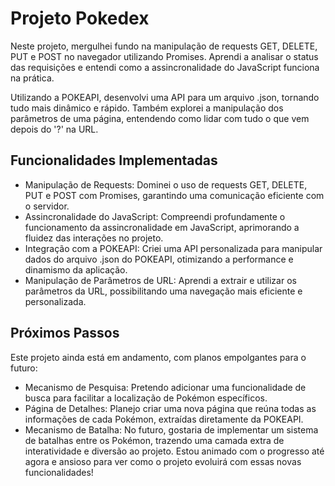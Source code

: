 # Projeto Pokedex

Neste projeto, mergulhei fundo na manipulação de requests GET, DELETE, PUT e POST no navegador utilizando Promises. Aprendi a analisar o status das requisições e entendi como a assincronalidade do JavaScript funciona na prática.

Utilizando a POKEAPI, desenvolvi uma API para um arquivo .json, tornando tudo mais dinâmico e rápido. Também explorei a manipulação dos parâmetros de uma página, entendendo como lidar com tudo o que vem depois do '?' na URL.

## Funcionalidades Implementadas
* Manipulação de Requests: Dominei o uso de requests GET, DELETE, PUT e POST com Promises, garantindo uma comunicação eficiente com o servidor.
* Assincronalidade do JavaScript: Compreendi profundamente o funcionamento da assincronalidade em JavaScript, aprimorando a fluidez das interações no projeto.
* Integração com a POKEAPI: Criei uma API personalizada para manipular dados do arquivo .json do POKEAPI, otimizando a performance e dinamismo da aplicação.
* Manipulação de Parâmetros de URL: Aprendi a extrair e utilizar os parâmetros da URL, possibilitando uma navegação mais eficiente e personalizada.

## Próximos Passos
Este projeto ainda está em andamento, com planos empolgantes para o futuro:
* Mecanismo de Pesquisa: Pretendo adicionar uma funcionalidade de busca para facilitar a localização de Pokémon específicos.
* Página de Detalhes: Planejo criar uma nova página que reúna todas as informações de cada Pokémon, extraídas diretamente da POKEAPI.
* Mecanismo de Batalha: No futuro, gostaria de implementar um sistema de batalhas entre os Pokémon, trazendo uma camada extra de interatividade e diversão ao projeto.
Estou animado com o progresso até agora e ansioso para ver como o projeto evoluirá com essas novas funcionalidades!
